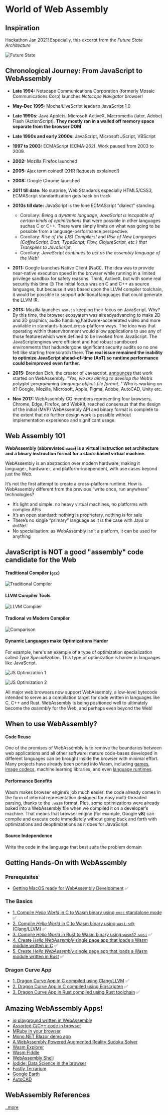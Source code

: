 # World of Web Assembly

## Inspiration

Hackathon Jan 2021! Especially, this excerpt from the _Future State Architecture_

![Future State](https://us-east-1-anand-files.s3.amazonaws.com/future-state-excerpt.png)

## Chronological Journey: From JavaScript to WebAssembly

- **Late 1994:** Netscape Communications Corporation (formerly Mosaic Communications Corp) launches _Netscape Navigator_ browser!
- **May-Dec 1995:** Mocha/LiveScript leads to JavaScript 1.0
- **Late 1990s:** Java Applets, Microsoft ActiveX, Macromedia (later, Adobe) Flash (ActionScript). **They mostly ran in a walled off memory space separate from the browser DOM**
- **Late 1990s and early 2000s:** JavaScript, Microsoft JScript, VBScript
- **1997 to 2003:** ECMAScript (ECMA-262). Work paused from 2003 to 2009.
- **2002:** Mozilla Firefox launched
- **2005:** Ajax term coined! (XHR Requests explained!)
- **2008:** Google Chrome launched
- **2011 till date:** No surprise, Web Standards especially HTML5/CSS3, ECMAScript standardization gets back on track
- **2010s till date:** JavaScript is the lone ECMAScript "dialect" standing.

  - Corollary: _Being a dynamic language, JavaScript is incapable of certain kinds of optimizations_ that were possible in other languages suchas C or C++. There were simply limits on what was going to be possible from a language-performance perspective.
  - Corollary: _Rise of the (JS) Compilers!_ and _Rise of New Languages (CoffeeScript, Dart, TypeScript, Flow, ClojureScript, etc.) that Transpiles to JavaScript_
  - Corollary: _JavaScript continues to act as the assembly language of the Web!_

- **2011:** Google launches Native Client (NaCl). The idea was to provide near-native execution speed in the browser while running in a limited privilege sandbox for safety reasons. Think, ActiveX, but with some real security this time :wink: The initial focus was on C and C++ as source languages, but because it was based upon the LLVM compiler toolchain, it would be possible to support additional languages that could generate the LLVM IR.
- **2013:** Mozilla launches `asm.js` keeping their focus on JavaScript. Why? By this time, the browser ecosystem was alreadyadvancing to make 2D and 3D graphics, audio handling,hardware-accelerated video and more available in standards-based,cross-platform ways. The idea was that operating within thatenvironment would allow applications to use any of those featureswhich were defined to be invoked from JavaScript. The JavaScriptengines were efficient and had robust sandboxed environments that hadundergone significant security audits so no one felt like starting fromscratch there. **The real issue remained the inability to optimize JavaScript ahead-of-time (AoT) so runtime performance could beimproved even further.**
- **2015:** Brendan Eich, the creator of Javascript, [announces](https://brendaneich.com/2015/06/from-asm-js-to-webassembly/) that work started on WebAssembly. _"Yes, we are aiming to develop the Web’s polyglot-programming-language object-file format.."_ Who is working on it? Google, Mozilla, Microsoft, Apple, Figma, Adobe, AutoCAD, Unity etc.
- **Nov 2017:** WebAssembly CG members representing four browsers, Chrome, Edge, Firefox, and WebKit, reached consensus that the design of the initial (MVP) WebAssembly API and binary format is complete to the extent that no further design work is possible without implementation experience and significant usage.

## Web Assembly 101

**WebAssembly (abbreviated `wasm`) is a virtual instruction set architecture and a binary instruction format for a stack-based virtual machine.**

WebAssembly is an abstraction over modern hardware, making it language-, hardware-,
and platform-independent, with use cases beyond just the
Web.

It’s not the first attempt to create a cross-platform runtime. How is WebAssembly different from the previous “write once, run anywhere” technologies?

- It’s light and simple: no heavy virtual machines, no platforms with complex APIs
- It’s an open standard: nothing is proprietary, nothing is for sale
- There’s no single “primary” language as it is the case with Java or dotNet
- No specialisation: as WebAssembly isn’t a platform, it can be used for anything

## JavaScript is NOT a good "assembly" code candidate for the Web

#### Traditional Compiler (`gcc`)

![Traditional Compiler](https://us-east-1-anand-files.s3.amazonaws.com/traditional-compiler.png)

#### LLVM Compiler Tools

![LLVM Compiler](https://us-east-1-anand-files.s3.amazonaws.com/llvm-compiler.png)

#### Tradional vs Modern Compiler

![Comparison](https://us-east-1-anand-files.s3.amazonaws.com/tradition-vs-llvm-compiler-comparison.png)

#### Dynamic Languages make Optimizations Harder

For example, here's an example of a type of optimization specialization called _Type Specialization_. This type of optimization is harder in languages like JavaScript.

![JS Optimization 1](https://us-east-1-anand-files.s3.amazonaws.com/javascript-optimization-1.png)

![JS Optimization 2](https://us-east-1-anand-files.s3.amazonaws.com/javascript-optimization-2.png)

All major web browsers now support WebAssembly, a low-level bytecode intended to serve as a compilation target for code written in languages like C, C++ and Rust. WebAssembly is being positioned well to ultimately become the _assembly_ for the Web, and perhaps even beyond the Web!

## When to use WebAssembly?

#### Code Reuse

One of the promises of WebAssembly is to remove the boundaries between web applications and all other software: mature code-bases developed in different languages can be brought inside the browser with minimal effort. Many projects have already been ported into Wasm, including [games](http://wasm.continuation-labs.com/d3demo/), [image codecs](https://squoosh.app/), machine learning libraries, and even [language runtimes](https://ruby.dj/).

#### Performance Benefits

Wasm makes browser engine’s job much easier: the code already comes in the form of internal representation designed for easy multi-threaded parsing, thanks to the `.wasm` format. Plus, some optimizations were already baked into a WebAssembly file when we compiled it on a developer’s machine. That means that browser engine (for example, Google **v8**) can compile and execute code immediately without going back and forth with optimizations and deoptimizations as it does for JavaScript.

#### Source Independence

Write the code in the language that best suits the problem domain

## Getting Hands-On with WebAssembly

### Prerequisites

- [Getting MacOS ready for WebAssembly Development](https://github.com/indrayam/wasm-hackathon/blob/main/nerd-notes/install-wasm-tools.md) ✅

### The Basics

- [1. Compile _Hello World_ in C to Wasm binary using `emcc` standalone mode](https://github.com/indrayam/wasm-hackathon/blob/main/nerd-notes/hello-world-in-c-emcc.md) ✅
- [2. Compile _Hello World_ in C to Wasm binary using `wasi-sdk` (Clang/LLVM)](https://github.com/indrayam/wasm-hackathon/blob/main/nerd-notes/hello-world-in-c-wasi-sdk.md) ✅
- [3. Compile _Hello World_ in Rust to Wasm binary using `wasm32-wasi`](https://github.com/indrayam/wasm-hackathon/blob/main/nerd-notes/hello-world-in-rust.md) ✅
- [4. Create _Hello WebAssembly_ single page app that loads a Wasm module written in C](https://github.com/indrayam/wasm-hackathon/blob/main/nerd-notes/hello-webassembly-in-c.md) ✅
- [5. Create _Hello WebAssembly_ single page app that loads a Wasm module written in Rust](https://github.com/indrayam/wasm-hackathon/blob/main/nerd-notes/hello-webassembly-in-rust.md) ✅

### Dragon Curve App

- [1. Dragon Curve App in C compiled using Clang/LLVM](https://github.com/indrayam/wasm-hackathon/blob/main/nerd-notes/c-to-web-assembly-1.md) ✅
- [2. Dragon Curve App in C compiled using Emscripten](https://github.com/indrayam/wasm-hackathon/blob/main/nerd-notes/c-to-web-assembly-2.md) ✅
- [3. Dragon Curve App in Rust compiled using Rust toolchain](https://github.com/indrayam/wasm-hackathon/blob/main/nerd-notes/rust-to-web-assembly.md) ✅

## Amazing WebAssembly Apps!

- [jq playground written in WebAssembly](https://www.jqkungfu.com/)
- [Assorted C/C++ code in browser](https://tbfleming.github.io/)
- [MRuby in your browser](https://ruby.dj/)
- [Mono.NET Blazor demo app](https://blazor-demo.github.io/Counter)
- [A WebAssembly Powered Augmented Reality Sudoku Solver](https://blog.scottlogic.com/2020/01/03/webassembly-sudoku-solver.html)
- [Wasm Explorer](http://mbebenita.github.io/WasmExplorer/)
- [Wasm Fiddle](https://wasdk.github.io/WasmFiddle/)
- [WebAssembly Shell](https://webassembly.sh/)
- [Iodide: Data Science in the browser](https://alpha.iodide.io/)
- [Fastly Terrarium](https://wasm.fastlylabs.com/)
- [Google Earth](https://www.google.com/earth/)
- [AutoCAD](https://web.autocad.com)

## WebAssembly References

[..more](References.md)
